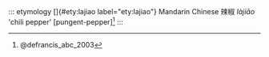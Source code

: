 ::: etymology
[]{#ety:lajiao label="ety:lajiao"} Mandarin Chinese 辣椒 *làjiāo* 'chili
pepper' \[pungent-pepper\][^1]
:::

[^1]: @defrancis_abc_2003
